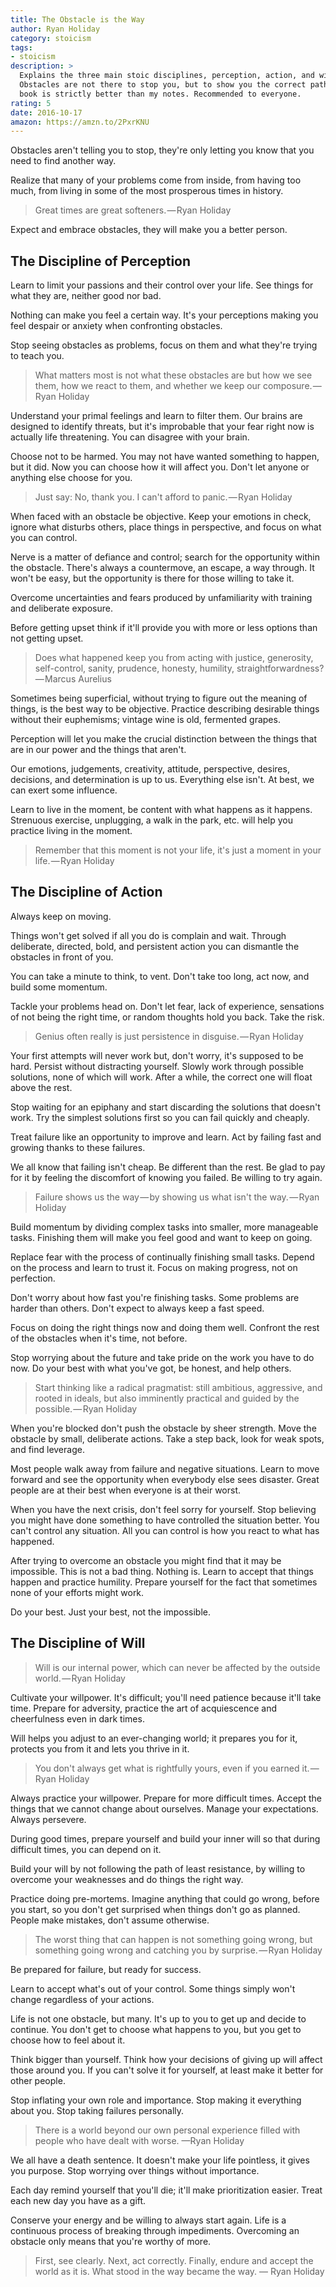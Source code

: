 ```yaml
---
title: The Obstacle is the Way
author: Ryan Holiday
category: stoicism
tags:
- stoicism
description: >
  Explains the three main stoic disciplines, perception, action, and will.
  Obstacles are not there to stop you, but to show you the correct path. The
  book is strictly better than my notes. Recommended to everyone.
rating: 5
date: 2016-10-17
amazon: https://amzn.to/2PxrKNU
---
```


Obstacles aren't telling you to stop, they're only letting you know that you
need to find another way.

Realize that many of your problems come from inside, from having too much, from
living in some of the most prosperous times in history.

> Great times are great softeners. — Ryan Holiday

Expect and embrace obstacles, they will make you a better person.

## The Discipline of Perception

Learn to limit your passions and their control over your life. See things for
what they are, neither good nor bad.

Nothing can make you feel a certain way. It's your perceptions making you feel
despair or anxiety when confronting obstacles.

Stop seeing obstacles as problems, focus on them and what they're trying to
teach you.

> What matters most is not what these obstacles are but how we see them, how we
> react to them, and whether we keep our composure. — Ryan Holiday

Understand your primal feelings and learn to filter them. Our brains are
designed to identify threats, but it's improbable that your fear right now is
actually life threatening. You can disagree with your brain.

Choose not to be harmed. You may not have wanted something to happen, but it
did. Now you can choose how it will affect you. Don't let anyone or anything
else choose for you.

> Just say: No, thank you. I can't afford to panic. — Ryan Holiday

When faced with an obstacle be objective. Keep your emotions in check, ignore
what disturbs others, place things in perspective, and focus on what you can
control.

Nerve is a matter of defiance and control; search for the opportunity within the
obstacle. There's always a countermove, an escape, a way through. It won't be
easy, but the opportunity is there for those willing to take it.

Overcome uncertainties and fears produced by unfamiliarity with training and
deliberate exposure.

Before getting upset think if it'll provide you with more or less options than
not getting upset.

> Does what happened keep you from acting with justice, generosity,
> self-control, sanity, prudence, honesty, humility,
> straightforwardness? — Marcus Aurelius

Sometimes being superficial, without trying to figure out the meaning of things,
is the best way to be objective. Practice describing desirable things without
their euphemisms; vintage wine is old, fermented grapes.

Perception will let you make the crucial distinction between the things that are
in our power and the things that aren't.

Our emotions, judgements, creativity, attitude, perspective, desires, decisions,
and determination is up to us. Everything else isn't. At best, we can exert some
influence.

Learn to live in the moment, be content with what happens as it happens.
Strenuous exercise, unplugging, a walk in the park, etc. will help you practice
living in the moment.

> Remember that this moment is not your life, it's just a moment in your
> life. — Ryan Holiday

## The Discipline of Action

Always keep on moving.

Things won't get solved if all you do is complain and wait. Through deliberate,
directed, bold, and persistent action you can dismantle the obstacles in front
of you.

You can take a minute to think, to vent. Don't take too long, act now, and build
some momentum.

Tackle your problems head on. Don't let fear, lack of experience, sensations of
not being the right time, or random thoughts hold you back. Take the risk.

> Genius often really is just persistence in disguise. — Ryan Holiday

Your first attempts will never work but, don't worry, it's supposed to be hard.
Persist without distracting yourself. Slowly work through possible solutions,
none of which will work. After a while, the correct one will float above the
rest.

Stop waiting for an epiphany and start discarding the solutions that doesn't
work. Try the simplest solutions first so you can fail quickly and cheaply.

Treat failure like an opportunity to improve and learn. Act by failing fast and
growing thanks to these failures.

We all know that failing isn't cheap. Be different than the rest. Be glad to pay
for it by feeling the discomfort of knowing you failed. Be willing to try again.

> Failure shows us the way — by showing us what isn't the way. — Ryan Holiday

Build momentum by dividing complex tasks into smaller, more manageable tasks.
Finishing them will make you feel good and want to keep on going.

Replace fear with the process of continually finishing small tasks. Depend on
the process and learn to trust it. Focus on making progress, not on perfection.

Don't worry about how fast you're finishing tasks. Some problems are harder than
others. Don't expect to always keep a fast speed.

Focus on doing the right things now and doing them well. Confront the rest of
the obstacles when it's time, not before.

Stop worrying about the future and take pride on the work you have to do now. Do
your best with what you've got, be honest, and help others.

> Start thinking like a radical pragmatist: still ambitious, aggressive, and
> rooted in ideals, but also imminently practical and guided by the
> possible. — Ryan Holiday

When you're blocked don't push the obstacle by sheer strength. Move the obstacle
by small, deliberate actions. Take a step back, look for weak spots, and find
leverage.

Most people walk away from failure and negative situations. Learn to move
forward and see the opportunity when everybody else sees disaster. Great people
are at their best when everyone is at their worst.

When you have the next crisis, don't feel sorry for yourself. Stop believing you
might have done something to have controlled the situation better. You can't
control any situation. All you can control is how you react to what has
happened.

After trying to overcome an obstacle you might find that it may be impossible.
This is not a bad thing. Nothing is. Learn to accept that things happen and
practice humility. Prepare yourself for the fact that sometimes none of your
efforts might work.

Do your best. Just your best, not the impossible.

## The Discipline of Will

> Will is our internal power, which can never be affected by the outside
> world. — Ryan Holiday

Cultivate your willpower. It's difficult; you'll need patience because it'll
take time. Prepare for adversity, practice the art of acquiescence and
cheerfulness even in dark times.

Will helps you adjust to an ever-changing world; it prepares you for it,
protects you from it and lets you thrive in it.

> You don't always get what is rightfully yours, even if you earned it. — Ryan
> Holiday

Always practice your willpower. Prepare for more difficult times. Accept the
things that we cannot change about ourselves. Manage your expectations. Always
persevere.

During good times, prepare yourself and build your inner will so that during
difficult times, you can depend on it.

Build your will by not following the path of least resistance, by willing to
overcome your weaknesses and do things the right way.

Practice doing pre-mortems. Imagine anything that could go wrong, before you
start, so you don't get surprised when things don't go as planned. People make
mistakes, don't assume otherwise.

> The worst thing that can happen is not something going wrong, but something
> going wrong and catching you by surprise. — Ryan Holiday

Be prepared for failure, but ready for success.

Learn to accept what's out of your control. Some things simply won't change
regardless of your actions.

Life is not one obstacle, but many. It's up to you to get up and decide to
continue. You don't get to choose what happens to you, but you get to choose how
to feel about it.

Think bigger than yourself. Think how your decisions of giving up will affect
those around you. If you can't solve it for yourself, at least make it better
for other people.

Stop inflating your own role and importance. Stop making it everything about
you. Stop taking failures personally.

> There is a world beyond our own personal experience filled with people who
> have dealt with worse. —Ryan Holiday

We all have a death sentence. It doesn't make your life pointless, it gives you
purpose. Stop worrying over things without importance.

Each day remind yourself that you'll die; it'll make prioritization easier.
Treat each new day you have as a gift.

Conserve your energy and be willing to always start again. Life is a continuous
process of breaking through impediments. Overcoming an obstacle only means that
you're worthy of more.

> First, see clearly. Next, act correctly. Finally, endure and accept the world
> as it is. What stood in the way became the way. — Ryan Holiday
